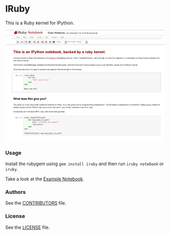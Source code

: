 # IRuby

This is a Ruby kernel for IPython.

![IRuby Notebook](screenshot.png)

### Usage

Install the rubygem using `gem install iruby` and then run `iruby notebook` or `iruby`.

Take a look at the [Example Notebook](http://nbviewer.ipython.org/urls/raw.github.com/minad/iruby/master/IRuby-Example.ipynb).

### Authors

See the [CONTRIBUTORS](CONTRIBUTORS) file.

### License

See the [LICENSE](LICENSE) file.
